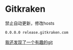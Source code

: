 # Gitkraken

禁止自动更新，修改hosts

```text
0.0.0.0 release.gitkraken.com
```

[我还发现了一个有趣的git](https://github.com/5cr1pt/GitCracken)

